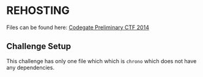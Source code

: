 # REHOSTING

Files can be found here: [Codegate Preliminary CTF 2014](https://github.com/pwncollege/ctf-archive/blob/main/codegateprelims2014/chronological/chrono)

## Challenge Setup
This challenge has only one file which which is `chrono` which does not have any dependencies.